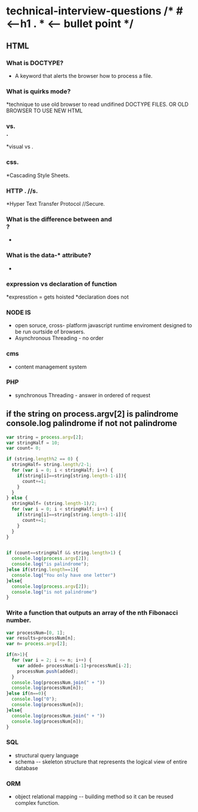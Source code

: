 # technical-interview-questions /* # <--h1 .  * <-- bullet point */

## HTML

### What is DOCTYPE?
* A keyword that alerts the browser how to process a file.

### What is quirks mode?
*technique to use old browser to read undifined DOCTYPE FILES. OR OLD BROWSER TO USE NEW HTML

### <div> vs. <section>.
*visual vs .

### css.
*Cascading Style Sheets.

### HTTP . //s.
*Hyper Text Transfer Protocol //Secure.

### What is the difference between <span> and <div>?
  *
### What is the data-* attribute?
  *
### expression vs declaration of function
  *expresstion = gets hoisted
  *declaration does not

### NODE IS
* open soruce, cross- platform javascript runtime enviroment designed to be run ourtside of browsers.
* Asynchronous Threading - no order

### cms
* content management system

### PHP
* synchronous Threading - answer in ordered of request

## if the string on process.argv[2] is palindrome console.log palindrome if not not palindrome
```javascript
var string = process.argv[2];
var stringHalf = 10;
var count= 0;

if (string.length%2 == 0) {
  stringHalf= string.length/2-1;
  for (var i = 0; i < stringHalf; i++) {
    if(string[i]==string[string.length-1-i]){
      count+=1;
    }
  }
} else {
  stringHalf= (string.length-1)/2;
  for (var i = 0; i < stringHalf; i++) {
    if(string[i]==string[string.length-1-i]){
      count+=1;
    }
  }
}


if (count==stringHalf && string.length>1) {
  console.log(process.argv[2]);
  console.log("is palindrome");
}else if(string.length==1){
  console.log("You only have one letter")
}else{
  console.log(process.argv[2]);
  console.log("is not palindrome")
}
```
### Write a function that outputs an array of the nth Fibonacci number.
```javascript
var processNum=[0, 1];
var results=processNum[n];
var n= process.argv[2];

if(n>1){
  for (var i = 2; i <= n; i++) {
    var added= processNum[i-1]+processNum[i-2];
    processNum.push(added);
  }
  console.log(processNum.join(" + "))
  console.log(processNum[n]);
}else if(n==0){
  console.log("0");
  console.log(processNum[n]);
}else{
  console.log(processNum.join(" + "))
  console.log(processNum[n]);
}

```
### SQL
* structural query language
* schema -- skeleton structure that represents the logical view of entire database

### ORM
* object relational mapping -- building method so it can be reused complex function.
